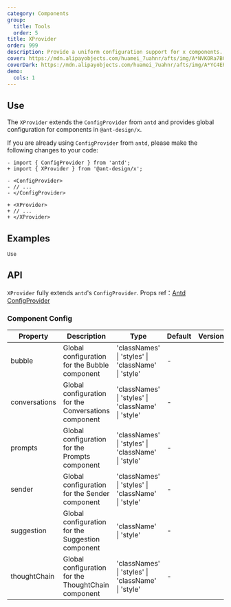 ```yaml
---
category: Components
group:
  title: Tools
  order: 5
title: XProvider
order: 999
description: Provide a uniform configuration support for x components.
cover: https://mdn.alipayobjects.com/huamei_7uahnr/afts/img/A*NVKORa7BCVwAAAAAAAAAAAAADrJ8AQ/original
coverDark: https://mdn.alipayobjects.com/huamei_7uahnr/afts/img/A*YC4ERpGAddoAAAAAAAAAAAAADrJ8AQ/originaloriginal
demo:
  cols: 1
---
```


## Use

The `XProvider` extends the `ConfigProvider` from `antd` and provides global configuration for components in `@ant-design/x`.

If you are already using `ConfigProvider` from `antd`, please make the following changes to your code:

```tsx
- import { ConfigProvider } from 'antd';
+ import { XProvider } from '@ant-design/x';

- <ConfigProvider>
- // ...
- </ConfigProvider>

+ <XProvider>
+ // ...
+ </XProvider>
```

## Examples

<!-- prettier-ignore -->
<code src="./demo/use.tsx" background="grey">Use</code>

## API

`XProvider` fully extends `antd`'s `ConfigProvider`. Props ref：[Antd ConfigProvider](https://ant-design.antgroup.com/components/config-provider-cn#api)

### Component Config

| Property | Description | Type | Default | Version |
| --- | --- | --- | --- | --- |
| bubble | Global configuration for the Bubble component | 'classNames' \| 'styles' \| 'className' \| 'style' | - |  |
| conversations | Global configuration for the Conversations component | 'classNames' \| 'styles' \| 'className' \| 'style' | - |  |
| prompts | Global configuration for the Prompts component | 'classNames' \| 'styles' \| 'className' \| 'style' | - |  |
| sender | Global configuration for the Sender component | 'classNames' \| 'styles' \| 'className' \| 'style' | - |  |
| suggestion | Global configuration for the Suggestion component | 'className' \| 'style' | - |  |
| thoughtChain | Global configuration for the ThoughtChain component | 'classNames' \| 'styles' \| 'className' \| 'style' | - |  |
